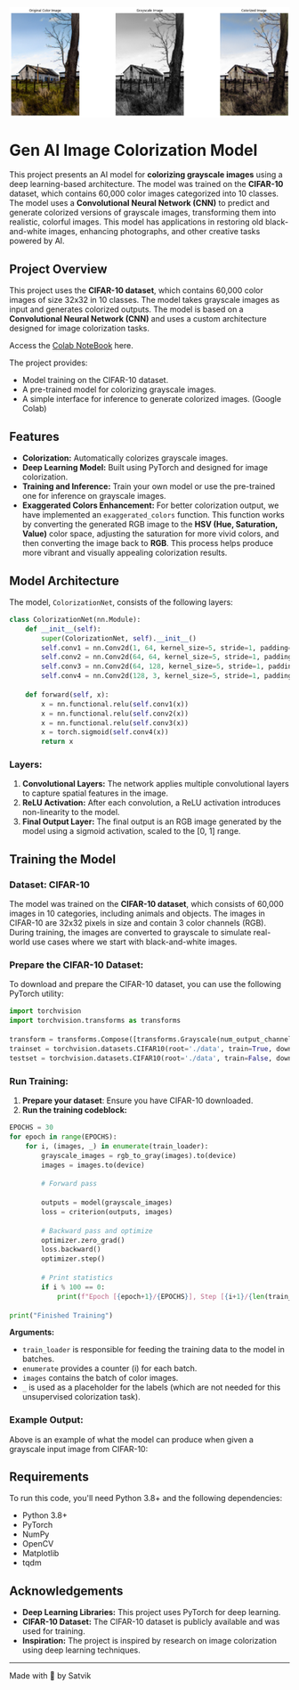 ![Example](example.png)

# Gen AI Image Colorization Model

This project presents an AI model for **colorizing grayscale images** using a deep learning-based architecture. The model was trained on the **CIFAR-10** dataset, which contains 60,000 color images categorized into 10 classes. The model uses a **Convolutional Neural Network (CNN)** to predict and generate colorized versions of grayscale images, transforming them into realistic, colorful images. This model has applications in restoring old black-and-white images, enhancing photographs, and other creative tasks powered by AI.

## Project Overview

This project uses the **CIFAR-10 dataset**, which contains 60,000 color images of size 32x32 in 10 classes. The model takes grayscale images as input and generates colorized outputs. The model is based on a **Convolutional Neural Network (CNN)** and uses a custom architecture designed for image colorization tasks.

Access the [Colab NoteBook](https://colab.research.google.com/drive/1fzz1zf7SfSYYHTCUsOpMYJ_GMDjdMEOJ?usp=sharing) here.

The project provides:
- Model training on the CIFAR-10 dataset.
- A pre-trained model for colorizing grayscale images.
- A simple interface for inference to generate colorized images. (Google Colab)

## Features

- **Colorization:** Automatically colorizes grayscale images.
- **Deep Learning Model:** Built using PyTorch and designed for image colorization.
- **Training and Inference:** Train your own model or use the pre-trained one for inference on grayscale images.
- **Exaggerated Colors Enhancement:** For better colorization output, we have implemented an `exaggerated_colors` function. This function works by converting the generated RGB image to the **HSV (Hue, Saturation, Value)** color space, adjusting the saturation for more vivid colors, and then converting the image back to **RGB**. This process helps produce more vibrant and visually appealing colorization results.

## Model Architecture

The model, `ColorizationNet`, consists of the following layers:

```python
class ColorizationNet(nn.Module):
    def __init__(self):
        super(ColorizationNet, self).__init__()
        self.conv1 = nn.Conv2d(1, 64, kernel_size=5, stride=1, padding=4, dilation=2)
        self.conv2 = nn.Conv2d(64, 64, kernel_size=5, stride=1, padding=4, dilation=2)
        self.conv3 = nn.Conv2d(64, 128, kernel_size=5, stride=1, padding=4, dilation=2)
        self.conv4 = nn.Conv2d(128, 3, kernel_size=5, stride=1, padding=4, dilation=2)

    def forward(self, x):
        x = nn.functional.relu(self.conv1(x))
        x = nn.functional.relu(self.conv2(x))
        x = nn.functional.relu(self.conv3(x))
        x = torch.sigmoid(self.conv4(x))
        return x
```

### Layers:
1. **Convolutional Layers:** The network applies multiple convolutional layers to capture spatial features in the image.
2. **ReLU Activation:** After each convolution, a ReLU activation introduces non-linearity to the model.
3. **Final Output Layer:** The final output is an RGB image generated by the model using a sigmoid activation, scaled to the [0, 1] range.

## Training the Model

### Dataset: CIFAR-10
The model was trained on the **CIFAR-10 dataset**, which consists of 60,000 images in 10 categories, including animals and objects. The images in CIFAR-10 are 32x32 pixels in size and contain 3 color channels (RGB). During training, the images are converted to grayscale to simulate real-world use cases where we start with black-and-white images.

### Prepare the CIFAR-10 Dataset:
To download and prepare the CIFAR-10 dataset, you can use the following PyTorch utility:

```python
import torchvision
import torchvision.transforms as transforms

transform = transforms.Compose([transforms.Grayscale(num_output_channels=1), transforms.ToTensor()])
trainset = torchvision.datasets.CIFAR10(root='./data', train=True, download=True, transform=transform)
testset = torchvision.datasets.CIFAR10(root='./data', train=False, download=True, transform=transform)
```

### Run Training:
1. **Prepare your dataset**: Ensure you have CIFAR-10 downloaded.
2. **Run the training codeblock:**

```python
EPOCHS = 30
for epoch in range(EPOCHS):
    for i, (images, _) in enumerate(train_loader):
        grayscale_images = rgb_to_gray(images).to(device)
        images = images.to(device)

        # Forward pass

        outputs = model(grayscale_images)
        loss = criterion(outputs, images)

        # Backward pass and optimize
        optimizer.zero_grad()
        loss.backward()
        optimizer.step()

        # Print statistics
        if i % 100 == 0:
            print(f"Epoch [{epoch+1}/{EPOCHS}], Step [{i+1}/{len(train_loader)}], Loss: {loss.item():.4f}")

print("Finished Training")
```

**Arguments:**
- `train_loader` is responsible for feeding the training data to the model in batches.
- `enumerate` provides a counter (i) for each batch.
- `images` contains the batch of color images.
- `_` is used as a placeholder for the labels (which are not needed for this unsupervised colorization task).

### Example Output:
Above is an example of what the model can produce when given a grayscale input image from CIFAR-10:

## Requirements

To run this code, you'll need Python 3.8+ and the following dependencies:

- Python 3.8+
- PyTorch
- NumPy
- OpenCV
- Matplotlib
- tqdm

## Acknowledgements

- **Deep Learning Libraries:** This project uses PyTorch for deep learning.
- **CIFAR-10 Dataset:** The CIFAR-10 dataset is publicly available and was used for training.
- **Inspiration:** The project is inspired by research on image colorization using deep learning techniques.

---
Made with 💖 by Satvik
